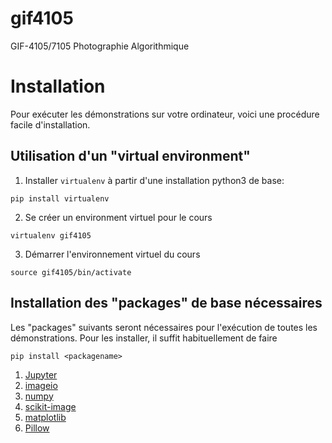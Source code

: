 # gif4105
GIF-4105/7105 Photographie Algorithmique

# Installation

Pour exécuter les démonstrations sur votre ordinateur, voici une procédure facile d'installation. 

## Utilisation d'un "virtual environment" 

1. Installer `virtualenv` à partir d'une installation python3 de base: 

`pip install virtualenv`
  
2. Se créer un environment virtuel pour le cours

`virtualenv gif4105`

3. Démarrer l'environnement virtuel du cours

`source gif4105/bin/activate`

## Installation des "packages" de base nécessaires

Les "packages" suivants seront nécessaires pour l'exécution de toutes les démonstrations. Pour les installer, il suffit habituellement de faire 

`pip install <packagename>`

1. [Jupyter](https://jupyter.org/install) 
2. [imageio](https://pypi.org/project/imageio/) 
3. [numpy](https://pypi.org/project/numpy/)
4. [scikit-image](http://scikit-image.org/docs/dev/install.html)
5. [matplotlib](https://matplotlib.org/users/installing.html)
6. [Pillow](https://pypi.org/project/Pillow/2.2.1/)
